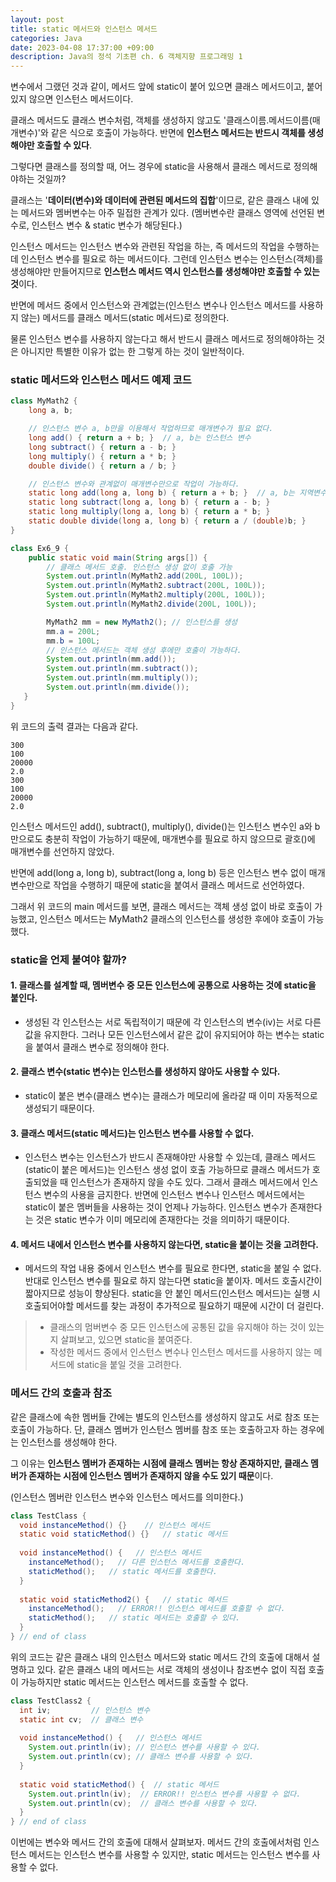 ```yaml
---
layout: post
title: static 메서드와 인스턴스 메서드
categories: Java
date: 2023-04-08 17:37:00 +09:00
description: Java의 정석 기초편 ch. 6 객체지향 프로그래밍 1
---
```

변수에서 그랬던 것과 같이, 메서드 앞에 static이 붙어 있으면 클래스 메서드이고, 붙어 있지 않으면 인스턴스 메서드이다.

클래스 메서드도 클래스 변수처럼, 객체를 생성하지 않고도 '클래스이름.메서드이름(매개변수)'와 같은 식으로 호출이 가능하다. 반면에 **인스턴스 메서드는 반드시 객체를 생성해야만 호출할 수 있다**.

그렇다면 클래스를 정의할 때, 어느 경우에 static을 사용해서 클래스 메서드로 정의해야하는 것일까?

클래스는 '**데이터(변수)와 데이터에 관련된 메서드의 집합**'이므로, 같은 클래스 내에 있는 메서드와 멤버변수는 아주 밀접한 관계가 있다. (멤버변수란 클래스 영역에 선언된 변수로, 인스턴스 변수 & static 변수가 해당된다.)

인스턴스 메서드는 인스턴스 변수와 관련된 작업을 하는, 즉 메서드의 작업을 수행하는데 인스턴스 변수를 필요로 하는 메서드이다. 그런데 인스턴스 변수는 인스턴스(객체)를 생성해야만 만들어지므로 **인스턴스 메서드 역시 인스턴스를 생성해야만 호출할 수 있는 것**이다. 

반면에 메서드 중에서 인스턴스와 관계없는(인스턴스 변수나 인스턴스 메서드를 사용하지 않는) 메서드를 클래스 메서드(static 메서드)로 정의한다.

물론 인스턴스 변수를 사용하지 않는다고 해서 반드시 클래스 메서드로 정의해야하는 것은 아니지만 특별한 이유가 없는 한 그렇게 하는 것이 일반적이다.


### static 메서드와 인스턴스 메서드 예제 코드

```java
class MyMath2 {
	long a, b;

	// 인스턴스 변수 a, b만을 이용해서 작업하므로 매개변수가 필요 없다. 
	long add() { return a + b; }  // a, b는 인스턴스 변수 
	long subtract() { return a - b; }
	long multiply() { return a * b; }
	double divide() { return a / b; }

	// 인스턴스 변수와 관계없이 매개변수만으로 작업이 가능하다. 
	static long add(long a, long b) { return a + b; }  // a, b는 지역변수 
	static long subtract(long a, long b) { return a - b; }
	static long multiply(long a, long b) { return a * b; }
	static double divide(long a, long b) { return a / (double)b; }
}

class Ex6_9 {
	public static void main(String args[]) {
		// 클래스 메서드 호출. 인스턴스 생성 없이 호출 가능 
		System.out.println(MyMath2.add(200L, 100L));
		System.out.println(MyMath2.subtract(200L, 100L));
		System.out.println(MyMath2.multiply(200L, 100L));
		System.out.println(MyMath2.divide(200L, 100L));

		MyMath2 mm = new MyMath2(); // 인스턴스를 생성 
		mm.a = 200L;
		mm.b = 100L;
		// 인스턴스 메서드는 객체 생성 후에만 호출이 가능하다. 
		System.out.println(mm.add());
		System.out.println(mm.subtract());
		System.out.println(mm.multiply());
		System.out.println(mm.divide());
   }
}
```

위 코드의 출력 결과는 다음과 같다.

```
300
100
20000
2.0
300
100
20000
2.0
```

인스턴스 메서드인 add(), subtract(), multiply(), divide()는 인스턴스 변수인 a와 b만으로도 충분히 작업이 가능하기 때문에, 매개변수를 필요로 하지 않으므로 괄호()에 매개변수를 선언하지 않았다.

반면에 add(long a, long b), subtract(long a, long b) 등은 인스턴스 변수 없이 매개변수만으로 작업을 수행하기 때문에 static을 붙여서 클래스 메서드로 선언하였다.

그래서 위 코드의 main 메서드를 보면, 클래스 메서드는 객체 생성 없이 바로 호출이 가능했고, 인스턴스 메서드는 MyMath2 클래스의 인스턴스를 생성한 후에야 호출이 가능했다.


### static을 언제 붙여야 할까?

#### 1. 클래스를 설계할 때, 멤버변수 중 모든 인스턴스에 공통으로 사용하는 것에 static을 붙인다.
- 생성된 각 인스턴스는 서로 독립적이기 때문에 각 인스턴스의 변수(iv)는 서로 다른 값을 유지한다. 그러나 모든 인스턴스에서 같은 값이 유지되어야 하는 변수는 static을 붙여서 클래스 변수로 정의해야 한다.

#### 2. 클래스 변수(static 변수)는 인스턴스를 생성하지 않아도 사용할 수 있다.
- static이 붙은 변수(클래스 변수)는 클래스가 메모리에 올라갈 때 이미 자동적으로 생성되기 때문이다.

#### 3. 클래스 메서드(static 메서드)는 인스턴스 변수를 사용할 수 없다.
- 인스턴스 변수는 인스턴스가 반드시 존재해야만 사용할 수 있는데, 클래스 메서드(static이 붙은 메서드)는 인스턴스 생성 없이 호출 가능하므로 클래스 메서드가 호출되었을 때 인스턴스가 존재하지 않을 수도 있다. 그래서 클래스 메서드에서 인스턴스 변수의 사용을 금지한다. 반면에 인스턴스 변수나 인스턴스 메서드에서는 static이 붙은 멤버들을 사용하는 것이 언제나 가능하다. 인스턴스 변수가 존재한다는 것은 static 변수가 이미 메모리에 존재한다는 것을 의미하기 때문이다.

#### 4. 메서드 내에서 인스턴스 변수를 사용하지 않는다면, static을 붙이는 것을 고려한다.
- 메서드의 작업 내용 중에서 인스턴스 변수를 필요로 한다면, static을 붙일 수 없다. 반대로 인스턴스 변수를 필요로 하지 않는다면 static을 붙이자. 메서드 호출시간이 짧아지므로 성능이 향상된다. static을 안 붙인 메서드(인스턴스 메서드)는 실행 시 호출되어야할 메서드를 찾는 과정이 추가적으로 필요하기 때문에 시간이 더 걸린다.


> - 클래스의 멈버변수 중 모든 인스턴스에 공통된 값을 유지해야 하는 것이 있는지 살펴보고, 있으면 static을 붙여준다.
> - 작성한 메서드 중에서 인스턴스 변수나 인스턴스 메서드를 사용하지 않는 메서드에 static을 붙일 것을 고려한다.


### 메서드 간의 호출과 참조

같은 클래스에 속한 멤버들 간에는 별도의 인스턴스를 생성하지 않고도 서로 참조 또는 호출이 가능하다. 단, 클래스 멤버가 인스턴스 멤버를 참조 또는 호출하고자 하는 경우에는 인스턴스를 생성해야 한다.

그 이유는 **인스턴스 멤버가 존재하는 시점에 클래스 멤버는 항상 존재하지만, 클래스 멤버가 존재하는 시점에 인스턴스 멤버가 존재하지 않을 수도 있기 때문**이다.

(인스턴스 멤버란 인스턴스 변수와 인스턴스 메서드를 의미한다.)


```java
class TestClass {
  void instanceMethod() {}    // 인스턴스 메서드
  static void staticMethod() {}   // static 메서드
  
  void instanceMethod() {   // 인스턴스 메서드
    instanceMethod();   // 다른 인스턴스 메서드를 호출한다.
    staticMethod();   // static 메서드를 호출한다.
  }
  
  static void staticMethod2() {   // static 메서드
    instanceMethod();   // ERROR!! 인스턴스 메서드를 호출할 수 없다.
    staticMethod();   // static 메서드는 호출할 수 있다.
  }
} // end of class 
```

위의 코드는 같은 클래스 내의 인스턴스 메서드와 static 메서드 간의 호출에 대해서 설명하고 있다. 같은 클래스 내의 메서드는 서로 객체의 생성이나 참조변수 없이 직접 호출이 가능하지만 static 메서드는 인스턴스 메서드를 호출할 수 없다.


```java
class TestClass2 {
  int iv;         // 인스턴스 변수
  static int cv;  // 클래스 변수
  
  void instanceMethod() {   // 인스턴스 메서드
    System.out.println(iv); // 인스턴스 변수를 사용할 수 있다.
    System.out.println(cv); // 클래스 변수를 사용할 수 있다.
  }
  
  static void staticMethod() {  // static 메서드
    System.out.println(iv);  // ERROR!! 인스턴스 변수를 사용할 수 없다.
    System.out.println(cv);  // 클래스 변수를 사용할 수 있다.
  }
} // end of class
```

이번에는 변수와 메서드 간의 호출에 대해서 살펴보자. 메서드 간의 호출에서처럼 인스턴스 메서드는 인스턴스 변수를 사용할 수 있지만, static 메서드는 인스턴스 변수를 사용할 수 없다.
